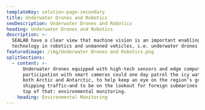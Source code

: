 ```yaml
---
templateKey: solution-page-secondary
title: Underwater Drones and Robotics
seoDescription: Underwater Drones and Robotics
heading: Underwater Drones and Robotics
description: >-
  SEALAB have a clear view that machine vision is an important enabling
  technology in robotics and unmanned vehicles, i.e. underwater drones.
featuredimage: /img/Underwater Drones and Robotics.png
splitSections:
  - content: >-
      Underwater drones equipped with high-tech sensors and edge computing in
      participation with smart cameras could one day patrol the icy waters of
      both Arctic and Antarctic, to help keep an eye on the region’s growing
      shipping traffic—and to be on the lookout for foreign submarines. And on
      top of that: environmental monitoring.
    heading: Environmental Monitoring
---
```


